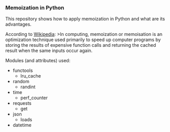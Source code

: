 ### Memoization in Python ###

This repository shows how to apply memoization in Python and what are its advantages.

According to [Wikipedia](https://en.wikipedia.org/wiki/Memoization):
	>In computing, memoization or memoisation is an optimization technique used primarily to speed up computer programs by storing the results of expensive function calls and returning the cached result when the same inputs occur again.


Modules (and attributes) used:
- functools
	- lru_cache
- random
	- randint
- time
	- perf_counter
- requests
	- get
- json
	- loads
- datetime